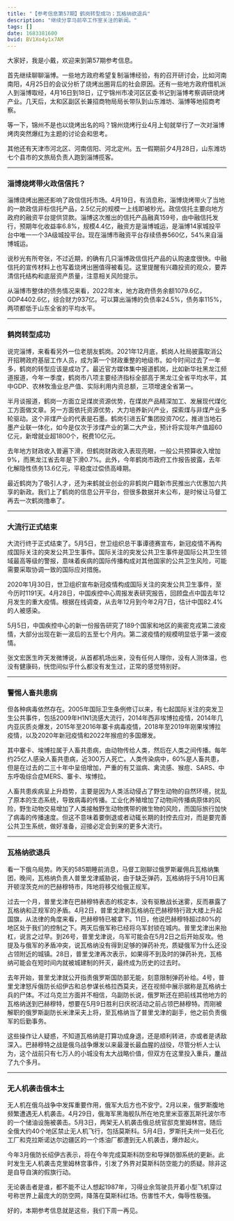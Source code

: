 ```yaml
---
title: "【参考信息第57期】鹤岗转型成功；瓦格纳欲退兵"
description: "继续分享马前卒工作室关注的新闻。"
tags: []
date: 1683381600
bvid: BV1Xo4y1x7AM
---
```

大家好，我是小戴，欢迎来到第57期参考信息。

首先继续聊聊淄博。一些地方政府希望复制淄博经验，有的召开研讨会，比如河南南阳，4月25日的会议分析了烧烤出圈背后的社会原因。还有一些地方政府借机派人到淄博取经，4月16日到18日，辽宁锦州市凌河区区委书记到淄博考察调研烧烤产业。几天后，太和区副区长兼招商物局局长带队到山东潍坊、淄博等地招商考察。

等一下，锦州不是也以烧烤出名的吗？锦州烧烤行业4月上旬就举行了一次对淄博烤肉突然爆红为主题的讨论会和思考。

其他还有天津市河北区、河南信阳、河北定州。五一假期前夕4月28日，山东潍坊七个县市的文旅局负责人跑到淄博揽客。

---

### 淄博烧烤带火政信信托？

淄博烧烤出圈还影响了政信信托市场。4月19日，有消息称，淄博烧烤带火了当地的一款政信非标信托产品，2.5亿元的规模一上线即被秒光。政信信托主要向地方政府的融资平台提供贷款。淄博这次推出的信托产品融真159号，由中融信托发行，预期年化收益率6.8%，规模4.4亿，融资方是淄博城运，是淄博14家城投平台中唯一一个3A级城投平台。现在淄博市融资平台存续债券560亿，54%来自淄博城运。

说秒光有所夸张，不过近期，的确有几只淄博政信信托产品的认购速度很快。中融信托的宣传材料上也写着烧烤出圈值得被看见。这里提醒有兴趣投资的观众，要弄清信托结构和底层资产质量，注意相关风险提示。

从淄博市整体的债务情况来看，2022年末，地方政府债务余额1079.6亿，GDP4402.6亿，综合财力937亿。可以算出淄博的负债率24.5%，债务率115%，两项都低于山东全省的平均水平。

---

### 鹤岗转型成功

说完淄博，来看看另外一位老朋友鹤岗。2021年12月底，鹤岗人社局披露取消公开招聘政府基层工作人员，成为第一个财政重整的地级市。如今时间过去了一年多，鹤岗的转型应该是成功了。最近官方媒体集中报道鹤岗，比如新华社黑龙江频道报道，今年一季度，鹤岗市八项主要经济指标全部高于黑龙江全省平均水平，其中GDP、农林牧渔业总产值、实际利用内资总额，三项增速全省第一。

半月谈报道，鹤岗一方面立足煤炭资源优势，在煤炭产品精深加工、发展现代煤化工方面做文章。另一方面依托资源优势，大力培养新兴产业，探索煤与非煤产业多轮驱动。这个非煤产业的代表是石墨。鹤岗引进五矿集团投资70亿，推进当地石墨产业联一体化，如今是仅次于涉煤产业的第二大产业，预计将实现年产值超60亿元，新增就业超1800个，税费10亿元。

去年地方财政收入普遍下滑，但鹤岗财政收入表现亮眼，一般公共预算收入增加9%，而黑龙江省去年是下滑0.7%。此外，今年鹤岗市政府工作报告披露，去年化解隐性债务13.6亿元，平稳度过偿债高峰期。

最近鹤岗为了吸引人才，还为来鹤就业创业的非鹤岗户籍新市民推出六优惠加六共享的新政。我们上了鹤岗的信息公开平台，但很多数据并未公布，是时候让马督工再去一次鹤岗撸串了。

---

### 大流行正式结束

大流行终于正式结束了。5月5日，世卫组织总干事谭德赛宣布，新冠疫情不再构成国际关注的突发公共卫生事件。国际关注的突发公共卫生事件是国际公共卫生领域最高等级的警报，意味着疾病的国际传播构成对其他国家的公共卫生风险，可能需要采取协调一致的国际应对措施。

2020年1月30日，世卫组织宣布新冠疫情构成国际关注的突发公共卫生事件，至今历时1191天。4月28日，中国疾控中心周报发表研究报告，回顾盘点中国去年12月发生的重大疫情。根据在线调查，从去年12月到今年2月7日，估计中国82.4%的人被感染。

5月5日，中国疾控中心的新一份报告研究了189个国家和地区的奥密克戎第二波疫情，大部分出现在新一波后的五至七个月内。第二波疫情的规模明显低于第一波疫情。

张文宏医生昨天发微博说，从首都机场出来，没有任何人理你，没有人测体温，也没有健康码，恍惚间似乎什么都没有发生过，正常的感觉特别好。

---

### 警惕人畜共患病

但各种病毒依然存在。2005年国际卫生条例修订以来，有七起国际关注的突发卫生公共事件，包括2009年H1N1流感大流行，2014年西非埃博拉疫情，2014年几内亚灰质炎爆发，2015年至2016年寨卡病毒疫情，2018年至2019年刚果埃博拉疫情，以及2020年新冠疫情和2022年猴痘的多国爆发。

其中寨卡、埃博拉属于人畜共患病，由动物传给人类，然后在人类之间传播。每年约25亿人感染人畜共患病，近300万人死亡。人类传染病中，60%是人畜共患，但是在过去的二三十年中呈倍增加，严重的有艾滋病、禽流感、猴痘、SARS、中东呼吸综合症MERS、寨卡、埃博拉。

人畜共患疾病呈上升趋势，主要是因为人类活动侵占了野生动物的自然环境，扰乱了原本的生态系统，导致病毒的传播。工业化养殖增加了动物间传播病原体的风险，野生动物交易增加了人类接触野生动物携带的微生物的风险，而国际旅行加快了病毒的传播速度。但这不意味着要倒退或者动辄长期的封控去应对，而是要完善公共卫生系统，做好准备，迎接必定会到来的更多大流行。

---

### 瓦格纳欲退兵

看一下俄乌局势。昨天的585期睡前消息，马督工刚聊过俄罗斯雇佣兵瓦格纳集团，晚间，瓦格纳负责人普里戈津威胁说，由于缺乏弹药，瓦格纳将于5月10日离开顿涅茨克州的巴赫穆特市，阵地将移交给俄正规军。

过去一个月，普里戈津在巴赫穆特表态的核定本，没有驱散战长迷雾，反而暴露了瓦格纳和正规军的矛盾。4月2日，普里戈津称瓦格纳在巴赫穆特行政大楼上升起国旗，从法律的角度来看，巴赫穆特已被拿下。11日，他说巴赫穆特超过80%的地区处于我们的控制之下。两天后俄军称已经将乌军封锁在城内。普里戈津出来抬杠，说言之过早。到26号，普里戈津说，乌军可能会在5月2日之后开始反攻。他提及与俄军的矛盾冲突，说瓦格纳没有得到足够的弹药补充，质疑俄军为什么还没占领附近的城镇。28日，普里戈津再次表示，如果得不到及时的弹药补充，瓦格纳可能会在短时间内就被城建制的歼灭，最终成为历史的过去时。

去年开始，普里戈津就公开指责俄罗斯国防部无能，刻意限制弹药补给。4号，普里戈津怒斥俄防长绍伊古和总参谋长格拉西莫夫，还在视频中展示据称是瓦格纳士兵的尸体。不过乌克兰方面并不相信，乌副防长说，俄罗斯还在把前线其他地方的瓦格纳送到巴赫穆特，想要在5月9日胜利日庆祝活动之前占领巴赫穆特。而刚被解职的俄罗斯副防长米津采夫上将，至瓦格纳当了普里戈津的副手，他之前负责俄军的后勤事务。

这些操作让人疑惑，不知道瓦格纳是打算功成身退，还是顺利转进，亦或者是诱敌深入。巴赫穆特之战是俄乌战争爆发以来最漫长最血腥的战役，尽管分析人士认为，这个战前只有七万人的小城没有太大战略价值，但双方在这里投入重兵，鏖战了九个多月。

---

### 无人机袭击俄本土

无人机在俄乌战争中发挥重要作用，俄军大后方也不安宁。2月以来，俄罗斯腹地频繁遭遇无人机袭击。4月29日，俄海军黑海舰队所在地克里米亚塞瓦斯托波尔市的一个储油设施被袭击。5月3日，两架无人机袭击俄总统官邸克里姆林宫。随后全俄大约40个地区禁止无人机飞行，包括莫斯科。5月4日，罗斯托夫州一处石化工厂和克拉斯诺达尔边疆区的一个炼油厂都遭到无人机袭击，爆炸起火。

今年3月俄防长绍伊古表示，将在今年完成莫斯科防空和导弹防御系统的更新。此时发生无人机袭击克里姆林宫事件，引发了外界对莫斯科防空能力的质疑。除非这是自导自演的假旗行动。

无论袭击者是谁，都不能不让人想起1987年，习得业余驾驶员开着小型飞机穿过号称世界上最庞大的防空网，降落在莫斯科红场。伤害性不大，侮辱性极强。

好的，本期参考信息就是这些，我们下周一再见。

